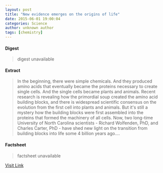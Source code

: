 ```yaml
---
layout: post
title: "New evidence emerges on the origins of life"
date: 2015-06-01 19:00:04
categories: Science
author: unknown author
tags: [chemistry]
---
```



#### Digest
>digest unavailable

#### Extract
>In the beginning, there were simple chemicals. And they produced amino acids that eventually became the proteins necessary to create single cells. And the single cells became plants and animals. Recent research is revealing how the primordial soup created the amino acid building blocks, and there is widespread scientific consensus on the evolution from the first cell into plants and animals. But it's still a mystery how the building blocks were first assembled into the proteins that formed the machinery of all cells. Now, two long-time University of North Carolina scientists - Richard Wolfenden, PhD, and Charles Carter, PhD - have shed new light on the transition from building blocks into life some 4 billion years ago....

#### Factsheet
>factsheet unavailable

[Visit Link](http://phys.org/news352371006.html)


